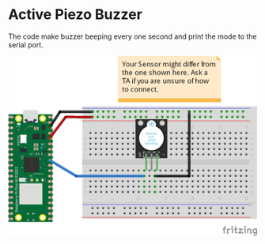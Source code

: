 # Active Piezo Buzzer
The code make buzzer beeping every one second and print the mode to the serial port.

![](connection/Active_Piezo_Buzzer_bb.png)
